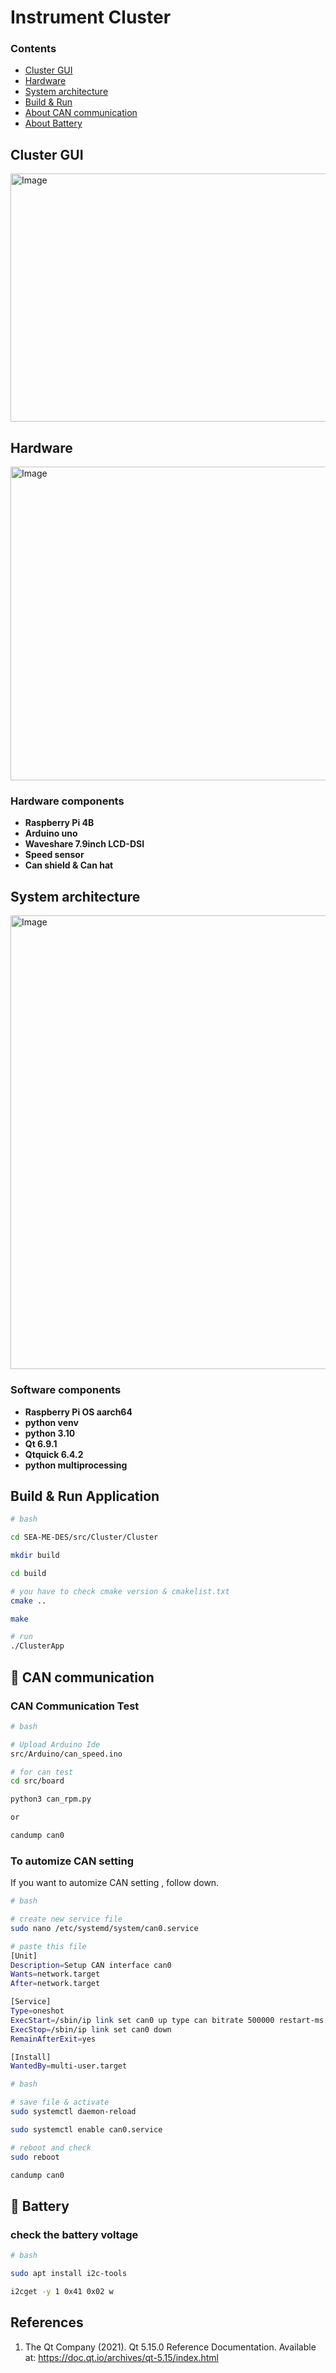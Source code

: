 <!-- cluster 부분 -->
# Instrument Cluster

### Contents
- [Cluster GUI](#cluster-gui) 
- [Hardware](#hardware)
- [System architecture](#system-architecture)
- [Build & Run](#build--run--application)
- [About CAN communication](#-can-communication)
- [About Battery](#-battery)

## Cluster GUI
<!-- <p align="center"> -->
<img width="1276" height="397" alt="Image" src="https://github.com/user-attachments/assets/7978a139-d85e-47fb-96e7-0c468c9e55b5" />
<!-- </p> -->



## Hardware
<!-- <p align="center"> -->
<img width="630" height="502" alt="Image" src="https://github.com/user-attachments/assets/75017de1-eb9d-4e1a-8a69-e72a90c90cb2" />
<!-- </p> -->


### Hardware components
- **Raspberry Pi 4B**
- **Arduino uno**
- **Waveshare 7.9inch LCD-DSI**
- **Speed sensor**
- **Can shield & Can hat**
<!-- 구성요소 링크 추가 ? ?? -->


## System architecture
<img width="1188" height="726" alt="Image" src="https://github.com/user-attachments/assets/d8bef1b4-f8c2-430f-bad6-66f989c535ee" />

<!-- 멀티프로세싱이랑, 신호가 어떻게 전달되는지 들어가있나? -->

### Software components
 - **Raspberry Pi OS aarch64**
 - **python venv**
 - **python 3.10**
 - **Qt 6.9.1**
 - **Qtquick 6.4.2**
 - **python multiprocessing**


## Build & Run  Application
```bash
# bash

cd SEA-ME-DES/src/Cluster/Cluster

mkdir build

cd build

# you have to check cmake version & cmakelist.txt
cmake ..

make 

# run
./ClusterApp
```
## 🔗 CAN communication
### CAN Communication Test

```bash
# bash

# Upload Arduino Ide
src/Arduino/can_speed.ino

# for can test
cd src/board

python3 can_rpm.py 

or 

candump can0
```


### To automize CAN setting 
If you want to automize CAN setting , follow down.
```bash
# bash

# create new service file
sudo nano /etc/systemd/system/can0.service 
```
```bash
# paste this file 
[Unit]
Description=Setup CAN interface can0
Wants=network.target
After=network.target

[Service]
Type=oneshot
ExecStart=/sbin/ip link set can0 up type can bitrate 500000 restart-ms 100
ExecStop=/sbin/ip link set can0 down
RemainAfterExit=yes

[Install]
WantedBy=multi-user.target
```

```bash
# bash

# save file & activate
sudo systemctl daemon-reload

sudo systemctl enable can0.service

# reboot and check 
sudo reboot

candump can0
```

## 🔋 Battery 
### check the battery voltage
```bash
# bash

sudo apt install i2c-tools

i2cget -y 1 0x41 0x02 w
```


## References
1. The Qt Company (2021). Qt 5.15.0 Reference Documentation. Available at: https://doc.qt.io/archives/qt-5.15/index.html